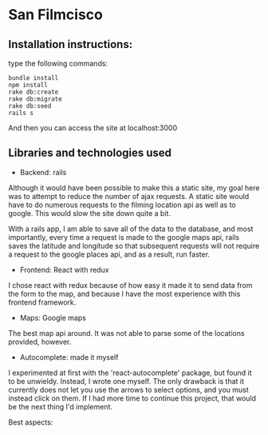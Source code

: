 # San Filmcisco

## Installation instructions:

type the following commands:

```
bundle install
npm install
rake db:create
rake db:migrate
rake db:seed
rails s
```

And then you can access the site at localhost:3000

## Libraries and technologies used

- Backend: rails

Although it would have been possible to make this a static site, my goal here
was to attempt to reduce the number of ajax requests. A static site would have
to do numerous requests to the filming location api as well as to google. This
would slow the site down quite a bit.

With a rails app, I am able to save all of the data to the database, and most
importantly, every time a request is made to the google maps api, rails saves
the latitude and longitude so that subsequent requests will not require a request
to the google places api, and as a result, run faster.

- Frontend: React with redux

I chose react with redux because of how easy it made it to send data from the form
to the map, and because I have the most experience with this frontend framework.

- Maps: Google maps

The best map api around. It was not able to parse some of the locations provided, however.

- Autocomplete: made it myself

I experimented at first with the 'react-autocomplete' package, but found it to be
unwieldy. Instead, I wrote one myself. The only drawback is that it currently does
not let you use the arrows to select options, and you must instead click on them.
If I had more time to continue this project, that would be the next thing I'd implement.

Best aspects:
